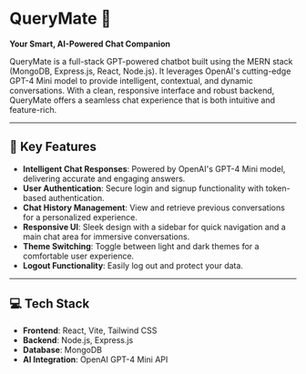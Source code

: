 # QueryMate 🤖  
**Your Smart, AI-Powered Chat Companion**

QueryMate is a full-stack GPT-powered chatbot built using the MERN stack (MongoDB, Express.js, React, Node.js). It leverages OpenAI's cutting-edge GPT-4 Mini model to provide intelligent, contextual, and dynamic conversations. With a clean, responsive interface and robust backend, QueryMate offers a seamless chat experience that is both intuitive and feature-rich.

---

## 🌟 Key Features  
- **Intelligent Chat Responses**: Powered by OpenAI's GPT-4 Mini model, delivering accurate and engaging answers.  
- **User Authentication**: Secure login and signup functionality with token-based authentication.  
- **Chat History Management**: View and retrieve previous conversations for a personalized experience.  
- **Responsive UI**: Sleek design with a sidebar for quick navigation and a main chat area for immersive conversations.  
- **Theme Switching**: Toggle between light and dark themes for a comfortable user experience.  
- **Logout Functionality**: Easily log out and protect your data.  

---

## 💻 Tech Stack  
- **Frontend**: React, Vite, Tailwind CSS  
- **Backend**: Node.js, Express.js  
- **Database**: MongoDB  
- **AI Integration**: OpenAI GPT-4 Mini API  
